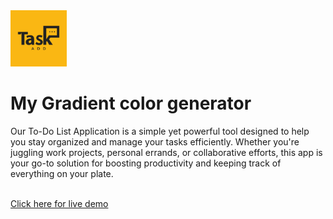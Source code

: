 <img src="todo-logo.png" style="width: 90px;">
<h1>My Gradient color generator</h1>
<p>Our To-Do List Application is a simple yet powerful tool designed to help you stay organized and manage your tasks efficiently. Whether you're juggling work projects, personal errands, or collaborative efforts, this app is your go-to solution for boosting productivity and keeping track of everything on your plate.</p>
<br>
<a href="" class="button">Click here for live demo</a>
